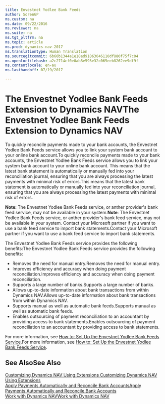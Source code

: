```yaml
---
title: Envestnet Yodlee Bank Feeds
author: SorenGP
ms.custom: na
ms.date: 09/22/2016
ms.reviewer: na
ms.suite: na
ms.tgt_pltfrm: na
ms.topic: article
ms.prod: dynamics-nav-2017
ms.translationtype: Human Translation
ms.sourcegitcommit: 6b60b1344a1e18ad91863046110df880f75f7c04
ms.openlocfilehash: a2c2714cf0e0ab8e593e32c065eeb8262ee9df9f
ms.contentlocale: en-au
ms.lasthandoff: 07/19/2017

---
```


# <a name="the-envestnet-yodlee-bank-feeds-extension-to-dynamics-nav"></a><span data-ttu-id="e825b-102">The Envestnet Yodlee Bank Feeds Extension to Dynamics NAV</span><span class="sxs-lookup"><span data-stu-id="e825b-102">The Envestnet Yodlee Bank Feeds Extension to Dynamics NAV</span></span>
<span data-ttu-id="e825b-103">To quickly reconcile payments made to your bank accounts, the Envestnet Yodlee Bank Feeds service allows you to link your system bank account to your online bank account.</span><span class="sxs-lookup"><span data-stu-id="e825b-103">To quickly reconcile payments made to your bank accounts, the Envestnet Yodlee Bank Feeds service allows you to link your system bank account to your online bank account.</span></span> <span data-ttu-id="e825b-104">This means that the latest bank statement is automatically or manually fed into your reconciliation journal, ensuring that you are always processing the latest payments with minimal risk of errors.</span><span class="sxs-lookup"><span data-stu-id="e825b-104">This means that the latest bank statement is automatically or manually fed into your reconciliation journal, ensuring that you are always processing the latest payments with minimal risk of errors.</span></span>

<span data-ttu-id="e825b-105">**Note**: The Envestnet Yodlee Bank Feeds service, or anther provider's bank feed service, may not be available in your system.</span><span class="sxs-lookup"><span data-stu-id="e825b-105">**Note**: The Envestnet Yodlee Bank Feeds service, or anther provider's bank feed service, may not be available in your system.</span></span> <span data-ttu-id="e825b-106">Contact your Microsoft partner if you want to use a bank feed service to import bank statements.</span><span class="sxs-lookup"><span data-stu-id="e825b-106">Contact your Microsoft partner if you want to use a bank feed service to import bank statements.</span></span>

<span data-ttu-id="e825b-107">The Envestnet Yodlee Bank Feeds service provides the following benefits:</span><span class="sxs-lookup"><span data-stu-id="e825b-107">The Envestnet Yodlee Bank Feeds service provides the following benefits:</span></span>

- <span data-ttu-id="e825b-108">Removes the need for manual entry.</span><span class="sxs-lookup"><span data-stu-id="e825b-108">Removes the need for manual entry.</span></span>
- <span data-ttu-id="e825b-109">Improves efficiency and accuracy when doing payment reconciliation.</span><span class="sxs-lookup"><span data-stu-id="e825b-109">Improves efficiency and accuracy when doing payment reconciliation.</span></span>
- <span data-ttu-id="e825b-110">Supports a large number of banks.</span><span class="sxs-lookup"><span data-stu-id="e825b-110">Supports a large number of banks.</span></span>
- <span data-ttu-id="e825b-111">Allows up-to-date information about bank transactions from within Dynamics NAV.</span><span class="sxs-lookup"><span data-stu-id="e825b-111">Allows up-to-date information about bank transactions from within Dynamics NAV.</span></span>
- <span data-ttu-id="e825b-112">Supports manual as well as automatic bank feeds.</span><span class="sxs-lookup"><span data-stu-id="e825b-112">Supports manual as well as automatic bank feeds.</span></span>
- <span data-ttu-id="e825b-113">Enables outsourcing of payment reconciliation to an accountant by providing access to bank statements.</span><span class="sxs-lookup"><span data-stu-id="e825b-113">Enables outsourcing of payment reconciliation to an accountant by providing access to bank statements.</span></span>

<span data-ttu-id="e825b-114">For more information, see [How to: Set Up the Envestnet Yodlee Bank Feeds Service](bank-how-setup-bank-statement-service.md).</span><span class="sxs-lookup"><span data-stu-id="e825b-114">For more information, see [How to: Set Up the Envestnet Yodlee Bank Feeds Service](bank-how-setup-bank-statement-service.md).</span></span>

## <a name="see-also"></a><span data-ttu-id="e825b-115">See Also</span><span class="sxs-lookup"><span data-stu-id="e825b-115">See Also</span></span>  
<span data-ttu-id="e825b-116">[Customizing Dynamics NAV Using Extensions ](ui-extensions.md)  </span><span class="sxs-lookup"><span data-stu-id="e825b-116">[Customizing Dynamics NAV Using Extensions ](ui-extensions.md)  </span></span>  
[<span data-ttu-id="e825b-117">Apply Payments Automatically and Reconcile Bank Accounts</span><span class="sxs-lookup"><span data-stu-id="e825b-117">Apply Payments Automatically and Reconcile Bank Accounts</span></span>](receivables-apply-payments-auto-reconcile-bank-accounts.md)  
[<span data-ttu-id="e825b-118">Work with Dynamics NAV</span><span class="sxs-lookup"><span data-stu-id="e825b-118">Work with Dynamics NAV</span></span>](ui-work-product.md)


